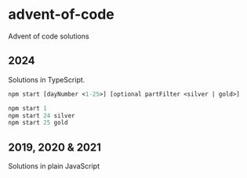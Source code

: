 # advent-of-code

Advent of code solutions

## 2024

Solutions in TypeScript.

```ps
npm start [dayNumber <1-25>] [optional partFilter <silver | gold>]

npm start 1
npm start 24 silver
npm start 25 gold
```

## 2019, 2020 & 2021

Solutions in plain JavaScript
